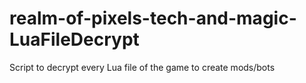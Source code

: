# realm-of-pixels-tech-and-magic-LuaFileDecrypt
Script to decrypt every Lua file of the game to create mods/bots 
